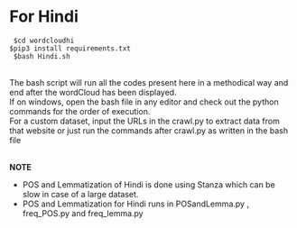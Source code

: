 

# For Hindi





``` $cd wordcloudhi``` <br>
``` $pip3 install requirements.txt ``` <br>
``` $bash Hindi.sh```

<br> The bash script will run all the codes present here in a methodical way and end after the wordCloud has been displayed.
<br> If on windows, open the bash file in any editor and check out the python commands for the order of execution.
<br> For a custom dataset, input the URLs in the crawl.py to extract data from that website or just run the commands after crawl.py as written in the bash file

<br>**NOTE**
* POS and Lemmatization of Hindi is done using Stanza which can be slow in case of a large dataset.
* POS and Lemmatization for Hindi runs in POSandLemma.py , freq_POS.py and freq_lemma.py
